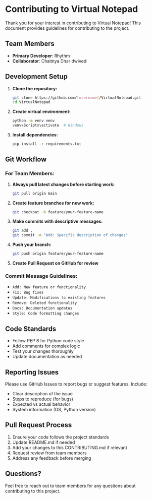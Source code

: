 # Contributing to Virtual Notepad

Thank you for your interest in contributing to Virtual Notepad! This document provides guidelines for contributing to the project.

## Team Members

- **Primary Developer**: Rhythm
- **Collaborator**: Chaitnya Dhar dwivedi 

## Development Setup

1. **Clone the repository:**
   ```bash
   git clone https://github.com/[username]/VirtualNotepad.git
   cd VirtualNotepad
   ```

2. **Create virtual environment:**
   ```bash
   python -m venv venv
   venv\Scripts\activate  # Windows
   ```

3. **Install dependencies:**
   ```bash
   pip install -r requirements.txt
   ```

## Git Workflow

### For Team Members:

1. **Always pull latest changes before starting work:**
   ```bash
   git pull origin main
   ```

2. **Create feature branches for new work:**
   ```bash
   git checkout -b feature/your-feature-name
   ```

3. **Make commits with descriptive messages:**
   ```bash
   git add .
   git commit -m "Add: Specific description of changes"
   ```

4. **Push your branch:**
   ```bash
   git push origin feature/your-feature-name
   ```

5. **Create Pull Request on GitHub for review**

### Commit Message Guidelines:

- `Add: New feature or functionality`
- `Fix: Bug fixes`
- `Update: Modifications to existing features`
- `Remove: Deleted functionality`
- `Docs: Documentation updates`
- `Style: Code formatting changes`

## Code Standards

- Follow PEP 8 for Python code style
- Add comments for complex logic
- Test your changes thoroughly
- Update documentation as needed

## Reporting Issues

Please use GitHub Issues to report bugs or suggest features. Include:
- Clear description of the issue
- Steps to reproduce (for bugs)
- Expected vs actual behavior
- System information (OS, Python version)

## Pull Request Process

1. Ensure your code follows the project standards
2. Update README.md if needed
3. Add your changes to this CONTRIBUTING.md if relevant
4. Request review from team members
5. Address any feedback before merging

## Questions?

Feel free to reach out to team members for any questions about contributing to this project.
